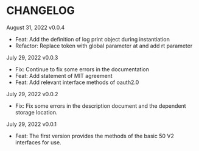 # CHANGELOG

August 31, 2022 v0.0.4

- Feat: Add the definition of log print object during instantiation
- Refactor: Replace token with global parameter at and add rt parameter


July 29, 2022 v0.0.3

- Fix: Continue to fix some errors in the documentation
- Feat: Add statement of MIT agreement
- Feat: Add relevant interface methods of oauth2.0

July 29, 2022 v0.0.2

- Fix: Fix some errors in the description document and the dependent storage location.

July 29, 2022 v0.0.1

- Feat: The first version provides the methods of the basic 50 V2 interfaces for use.